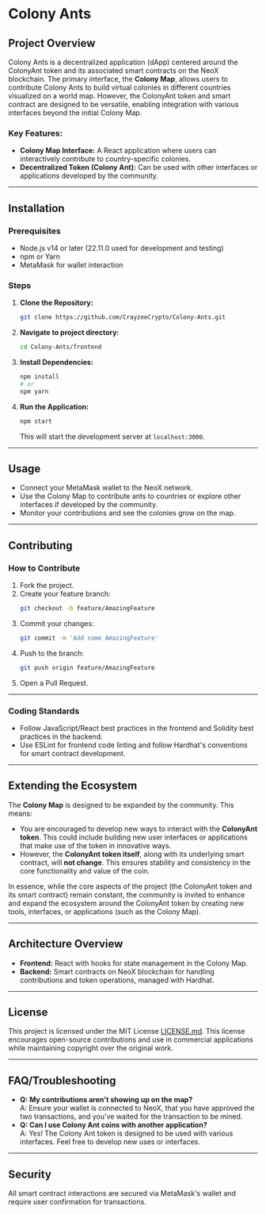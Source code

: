 # Colony Ants

## Project Overview
Colony Ants is a decentralized application (dApp) centered around the ColonyAnt token and its associated smart contracts on the NeoX blockchain. The primary interface, the **Colony Map**, allows users to contribute Colony Ants to build virtual colonies in different countries visualized on a world map. However, the ColonyAnt token and smart contract are designed to be versatile, enabling integration with various interfaces beyond the initial Colony Map.

### Key Features:
- **Colony Map Interface:** A React application where users can interactively contribute to country-specific colonies.  
- **Decentralized Token (Colony Ant):** Can be used with other interfaces or applications developed by the community.  

---

## Installation

### Prerequisites
- Node.js v14 or later (22.11.0 used for development and testing)  
- npm or Yarn
- MetaMask for wallet interaction

### Steps
1. **Clone the Repository:**  
   ```sh
   git clone https://github.com/CrayzeeCrypto/Colony-Ants.git
   ```

2. **Navigate to project directory:**  
   ```sh
   cd Colony-Ants/frontend
   ```
   
2. **Install Dependencies:**  
   ```sh
   npm install
   # or
   npm yarn
   ```

4. **Run the Application:**  

   ```sh
   npm start
   ```
   This will start the development server at `localhost:3000`.  

---

## Usage
- Connect your MetaMask wallet to the NeoX network.  
- Use the Colony Map to contribute ants to countries or explore other interfaces if developed by the community.  
- Monitor your contributions and see the colonies grow on the map.  

---

## Contributing

### How to Contribute
1. Fork the project.  
2. Create your feature branch:  
   ```sh
   git checkout -b feature/AmazingFeature
   ```
3. Commit your changes:  
   ```sh
   git commit -m 'Add some AmazingFeature'
   ```
4. Push to the branch:  
   ```sh
   git push origin feature/AmazingFeature
   ```
5. Open a Pull Request.  

---

### Coding Standards
- Follow JavaScript/React best practices in the frontend and Solidity best practices in the backend.  
- Use ESLint for frontend code linting and follow Hardhat's conventions for smart contract development.  

---

## Extending the Ecosystem

The **Colony Map** is designed to be expanded by the community. This means:

- You are encouraged to develop new ways to interact with the **ColonyAnt token**. This could include building new user interfaces or applications that make use of the token in innovative ways.
- However, the **ColonyAnt token itself**, along with its underlying smart contract, will **not change**. This ensures stability and consistency in the core functionality and value of the coin.

In essence, while the core aspects of the project (the ColonyAnt token and its smart contract) remain constant, the community is invited to enhance and expand the ecosystem around the ColonyAnt token by creating new tools, interfaces, or applications (such as the Colony Map).

---

## Architecture Overview
- **Frontend:** React with hooks for state management in the Colony Map.  
- **Backend:** Smart contracts on NeoX blockchain for handling contributions and token operations, managed with Hardhat.  

---

## License
This project is licensed under the MIT License [LICENSE.md](LICENSE.md). This license encourages open-source contributions and use in commercial applications while maintaining copyright over the original work.

---

## FAQ/Troubleshooting
- **Q: My contributions aren't showing up on the map?**  
  A: Ensure your wallet is connected to NeoX, that you have approved the two transactions, and you've waited for the transaction to be mined.  
- **Q: Can I use Colony Ant coins with another application?**  
  A: Yes! The Colony Ant token is designed to be used with various interfaces. Feel free to develop new uses or interfaces.  

---

## Security
All smart contract interactions are secured via MetaMask's wallet and require user confirmation for transactions.  
